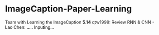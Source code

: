 # ImageCaption-Paper-Learning
Team with Learning the ImageCaption
**5.14** qtw1998: Review RNN & CNN - Lao Chen: ..... Inputing...
